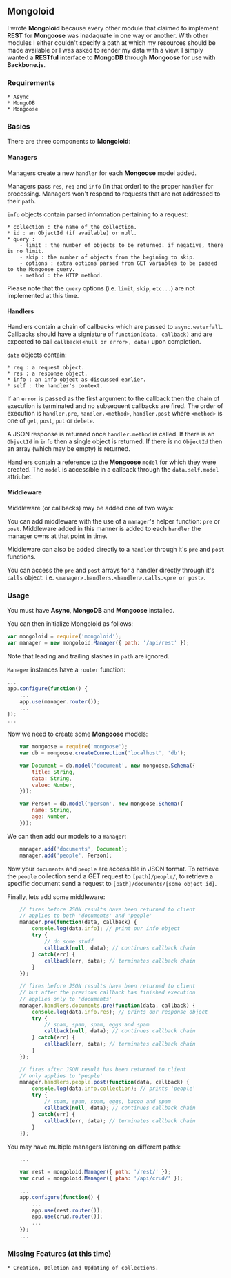 ## Mongoloid
I wrote __Mongoloid__ because every other module that claimed to implement __REST__ for __Mongoose__ was inadaquate in one way or another. With other modules I either couldn't specify a path at which my resources should be made available or I was asked to render my data with a view. I simply wanted a __RESTful__ interface to __MongoDB__ through __Mongoose__ for use with __Backbone.js__.

### Requirements

	* Async
	* MongoDB
	* Mongoose

### Basics
There are three components to __Mongoloid__:

#### Managers
Managers create a new `handler` for each __Mongoose__ model added.

Managers pass `res`, `req` and `info` (in that order) to the proper `handler` for processing. Managers won't respond to requests that are not addressed to their `path`.

`info` objects contain parsed information pertaining to a request:

	* collection : the name of the collection.
	* id : an ObjectId (if available) or null.
	* query :
		- limit : the number of objects to be returned. if negative, there is no limit.
		- skip : the number of objects from the begining to skip.
		- options : extra options parsed from GET variables to be passed to the Mongoose query.
		- method : the HTTP method.

Please note that the `query` options (i.e. `limit`, `skip`, `etc...`) are not implemented at this time.

#### Handlers
Handlers contain a chain of callbacks which are passed to `async.waterfall`. Callbacks should have a signiature of `function(data, callback)` and are expected to call `callback(<null or error>, data)` upon completion.

`data` objects contain:

	* req : a request object.
	* res : a response object.
	* info : an info object as discussed earlier.
	* self : the handler's context.

If an `error` is passed as the first argument to the callback then the chain of execution is terminated and no subsequent callbacks are fired. The order of execution is `handler.pre`, `handler.<method>`, `handler.post` where `<method>` is one of `get`, `post`, `put` or `delete`.

A JSON response is returned once `handler.method` is called. If there is an `ObjectId` in `info` then a single object is returned. If there is no `ObjectId` then an array (which may be empty) is returned.

Handlers contain a reference to the __Mongoose__ `model` for which they were created. The `model` is accessible in a callback through the `data.self.model` attriubet.

#### Middleware
Middleware (or callbacks) may be added one of two ways:

You can add middleware with the use of a `manager`'s helper function: `pre` or `post`. Middleware added in this manner is added to each `handler` the manager owns at that point in time.

Middleware can also be added directly to a `handler` through it's `pre` and `post` functions. 

You can access the `pre` and `post` arrays for a handler directly through it's `calls` object: i.e. `<manager>.handlers.<handler>.calls.<pre or post>`.

### Usage
You must have __Async__, __MongoDB__ and __Mongoose__ installed.

You can then initialize Mongoloid as follows:
```js
var mongoloid = require('mongoloid');
var manager = new mongoloid.Manager({ path: '/api/rest' });
```
Note that leading and trailing slashes in `path` are ignored.

`Manager` instances have a `router` function:
```js
...
app.configure(function() {
	...
	app.use(manager.router());
	...
});
...
```

Now we need to create some __Mongoose__ models:
```js
	var mongoose = require('mongoose');
	var db = mongoose.createConnection('localhost', 'db');

	var Document = db.model('document', new mongoose.Schema({
		title: String,
		data: String,
		value: Number,
	}));

	var Person = db.model('person', new mongoose.Schema({
		name: String,
		age: Number,
	}));
```

We can then add our models to a `manager`:
```js
	manager.add('documents', Document);
	manager.add('people', Person);
```
Now your `documents` and `people` are accessible in JSON format. To retrieve the `people` collection send a GET request to `[path]/people/`, to retrieve a specific document send a request to `[path]/documents/[some object id]`.

Finally, lets add some middleware:
```js
	// fires before JSON results have been returned to client
	// applies to both 'documents' and 'people'
	manager.pre(function(data, callback) {
		console.log(data.info); // print our info object
		try {
			// do some stuff
			callback(null, data); // continues callback chain
		} catch(err) {
			callback(err, data); // terminates callback chain
		}
	});

	// fires before JSON results have been returned to client
	// but after the previous callback has finished execution
	// applies only to 'documents'
	manager.handlers.documents.pre(function(data, callback) {
		console.log(data.info.res); // prints our response object
		try {
			// spam, spam, spam, eggs and spam
			callback(null, data); // continues callback chain
		} catch(err) {
			callback(err, data); // terminates callback chain
		}
	});

	// fires after JSON result has been returned to client
	// only applies to 'people'
	manager.handlers.people.post(function(data, callback) {
		console.log(data.info.collection); // prints 'people'
		try {
			// spam, spam, spam, eggs, bacon and spam
			callback(null, data); // continues callback chain
		} catch(err) {
			callback(err, data); // terminates callback chain
		}
	});
```

You may have multiple managers listening on different paths:
```js
	...

	var rest = mongoloid.Manager({ path: '/rest/' });
	var crud = mongoloid.Manager({ ptah: '/api/crud/' });

	...
	app.configure(function() {
		...
		app.use(rest.router());
		app.use(crud.router());
		...
	});
	...
```

### Missing Features (at this time)

	* Creation, Deletion and Updating of collections.

